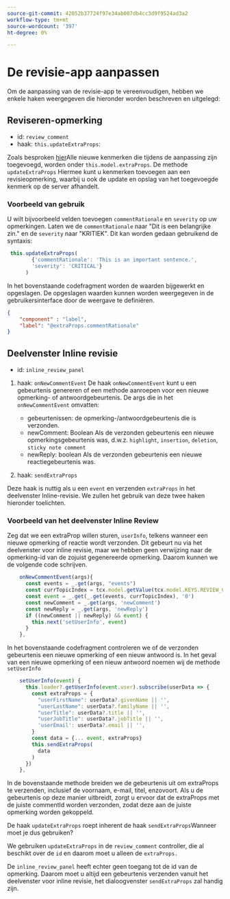 ```yaml
---
source-git-commit: 42052b37724f97e34ab007db4cc3d9f9524ad3a2
workflow-type: tm+mt
source-wordcount: '397'
ht-degree: 0%

---
```

# De revisie-app aanpassen

Om de aanpassing van de revisie-app te vereenvoudigen, hebben we enkele haken weergegeven die hieronder worden beschreven en uitgelegd:

## Reviseren-opmerking

- id: `review_comment`
- haak: `this.updateExtraProps`:

Zoals besproken [hier](../../aem_guides_framework/basic_customisation.md)Alle nieuwe kenmerken die tijdens de aanpassing zijn toegevoegd, worden onder `this.model.extraProps`. De methode `updateExtraProps` Hiermee kunt u kenmerken toevoegen aan een revisieopmerking, waarbij u ook de update en opslag van het toegevoegde kenmerk op de server afhandelt.

### Voorbeeld van gebruik

U wilt bijvoorbeeld velden toevoegen `commentRationale` en `severity` op uw opmerkingen.
Laten we de `commentRationale` naar &quot;Dit is een belangrijke zin.&quot; en de `severity` naar &quot;KRITIEK&quot;.
Dit kan worden gedaan gebruikend de syntaxis:

```typescript
 this.updateExtraProps(
        {'commentRationale': 'This is an important sentence.',
        'severity': 'CRITICAL'}
      )
```

In het bovenstaande codefragment worden de waarden bijgewerkt en opgeslagen. De opgeslagen waarden kunnen worden weergegeven in de gebruikersinterface door de weergave te definiëren.

```JSON
{
    "component" : "label",
    "label": "@extraProps.commentRationale"
}
```

## Deelvenster Inline revisie

- id: `inline_review_panel`

1. haak: `onNewCommentEvent`
De haak `onNewCommentEvent` kunt u een gebeurtenis genereren of een methode aanroepen voor een nieuwe opmerking- of antwoordgebeurtenis.
De args die in het `onNewCommentEvent` omvatten:
   - gebeurtenissen: de opmerking-/antwoordgebeurtenis die is verzonden.
   - newComment: Boolean Als de verzonden gebeurtenis een nieuwe opmerkingsgebeurtenis was, d.w.z. `highlight`, `insertion`, `deletion`, `sticky note comment`
   - newReply: boolean Als de verzonden gebeurtenis een nieuwe reactiegebeurtenis was.

2. haak: `sendExtraProps`

Deze haak is nuttig als u een `event` en verzenden `extraProps` in het deelvenster Inline-revisie. We zullen het gebruik van deze twee haken hieronder toelichten.

### Voorbeeld van het deelvenster Inline Review

Zeg dat we een extraProp willen sturen, `userInfo`, telkens wanneer een nieuwe opmerking of reactie wordt verzonden. Dit gebeurt nu via het deelvenster voor inline revisie, maar we hebben geen verwijzing naar de opmerking-id van de zojuist gegenereerde opmerking. Daarom kunnen we de volgende code schrijven.

```typescript
    onNewCommentEvent(args){
      const events = _.get(args, "events")
      const currTopicIndex = tcx.model.getValue(tcx.model.KEYS.REVIEW_CURR_TOPIC) || this.model.currTopicIndex || "0"
      const event = _.get(_.get(events, currTopicIndex), '0')
      const newComment = _.get(args, 'newComment')
      const newReply = _.get(args, 'newReply')
      if ((newComment || newReply) && event) {
        this.next('setUserInfo', event)
      }
    },
```

In het bovenstaande codefragment controleren we of de verzonden gebeurtenis een nieuwe opmerking of een nieuw antwoord is. In het geval van een nieuwe opmerking of een nieuw antwoord noemen wij de methode `setUserInfo`

```typescript
    setUserInfo(event) {
      this.loader?.getUserInfo(event.user).subscribe(userData => {
        const extraProps = {
          "userFirstName": userData?.givenName || '',
          "userLastName": userData?.familyName || '',
          "userTitle": userData?.title || '',
          "userJobTitle": userData?.jobTitle || '',
          'userEmail': userData?.email || '',
        }
        const data = {... event, extraProps}
        this.sendExtraProps(
          data
        )
      })
    },
```

In de bovenstaande methode breiden we de gebeurtenis uit om extraProps te verzenden, inclusief de voornaam, e-mail, titel, enzovoort. Als u de gebeurtenis op deze manier uitbreidt, zorgt u ervoor dat de extraProps met de juiste commentId worden verzonden, zodat deze aan de juiste opmerking worden gekoppeld.

De haak `updateExtraProps` roept inherent de haak `sendExtraProps`Wanneer moet je dus gebruiken?

We gebruiken `updateExtraProps` in de `review_comment` controller, die al beschikt over de `id` en daarom moet u alleen de `extraProps.`

De `inline_review_panel` heeft echter geen toegang tot de id van de opmerking. Daarom moet u altijd een gebeurtenis verzenden vanuit het deelvenster voor inline revisie, het dialoogvenster `sendExtraProps` zal handig zijn.
